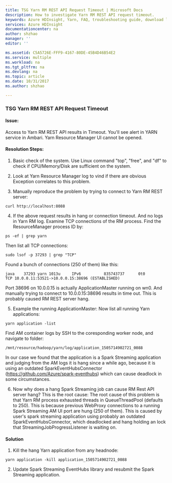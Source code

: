 ```yaml
---
title: TSG Yarn RM REST API Request Timeout | Microsoft Docs
description: How to investigate Yarn RM REST API request timeout.
keywords: Azure HDInsight, Yarn, FAQ, troubleshooting guide, download logs
services: Azure HDInsight
documentationcenter: na
author: shzhao
manager: ''
editor: ''

ms.assetid: C5A5726E-FFF9-4167-80DE-45B4D46B54E2
ms.service: multiple
ms.workload: na
ms.tgt_pltfrm: na
ms.devlang: na
ms.topic: article
ms.date: 10/31/2017
ms.author: shzhao

---
```


### TSG Yarn RM REST API Request Timeout

#### Issue:

Access to Yarn RM REST API results in Timeout. You'll see alert in YARN service in Ambari. Yarn Resource Manager UI cannot be opened.

#### Resolution Steps: 

1) Basic check of the system. Use Linux command "top", "free", and "df" to check if CPU/Memory/Disk are sufficient on the system.

2) Look at Yarn Resource Manager log to vind if there are obvious Exception correlates to this problem.

3) Manually reproduce the problem by trying to connect to Yarn RM REST server:
~~~
curl http://localhost:8088
~~~

4) If the above request results in hang or connection timeout. And no logs in Yarn RM log. Examine TCP connections of the RM process.
Find the ResourceManager process ID by:
~~~
ps -ef | grep yarn
~~~

Then list all TCP connections:
~~~
sudo lsof -p 37293 | grep "TCP"
~~~

Found a bunch of connections (250 of them) like this:
~~~
java    37293 yarn 1013u     IPv6          835743737      0t0       TCP 10.0.0.11:53521->10.0.0.15:38696 (ESTABLISHED)
~~~

Port 38696 on 10.0.0.15 is actually ApplicationMaster running on wn0. And manually trying to connect to 10.0.0.15:38696 results in time out. This is probably caused RM REST server hang.

5) Example the running ApplicationMaster:
Now list all running Yarn applications:
~~~
yarn application -list
~~~

Find AM container logs by SSH to the coresponding worker node, and navigate to folder:
~~~
/mnt/resource/hadoop/yarn/log/application_1505714902721_0088
~~~

In our case we found that the application is a Spark Streaming application and judging from the AM logs it is hang since a while ago, because it is using an outdated SparkEventHubsConnector (https://github.com/Azure/spark-eventhubs) which can cause deadlock in some circumstances.

6) Now why does a hang Spark Streaming job can cause RM Rest API server hang? This is the root cause:
The root cause of this problem is that Yarn RM process exhausted threads in QueueThreadPool (defaults to 250). This is because previous WebProxy connections to a running Spark Streaming AM UI port are hung (250 of them). This is caused by user's spark streaming application using probably an outdated SparkEventHubsConnector, which deadlocked and hang holding an lock that StreamingJobProgressListener is waiting on.


#### Solution
1) Kill the hang Yarn application from any headnode:
~~~
yarn application -kill application_1505714902721_0088
~~~

2) Update Spark Streaming EventHubs library and resubmit the Spark Streaming application.